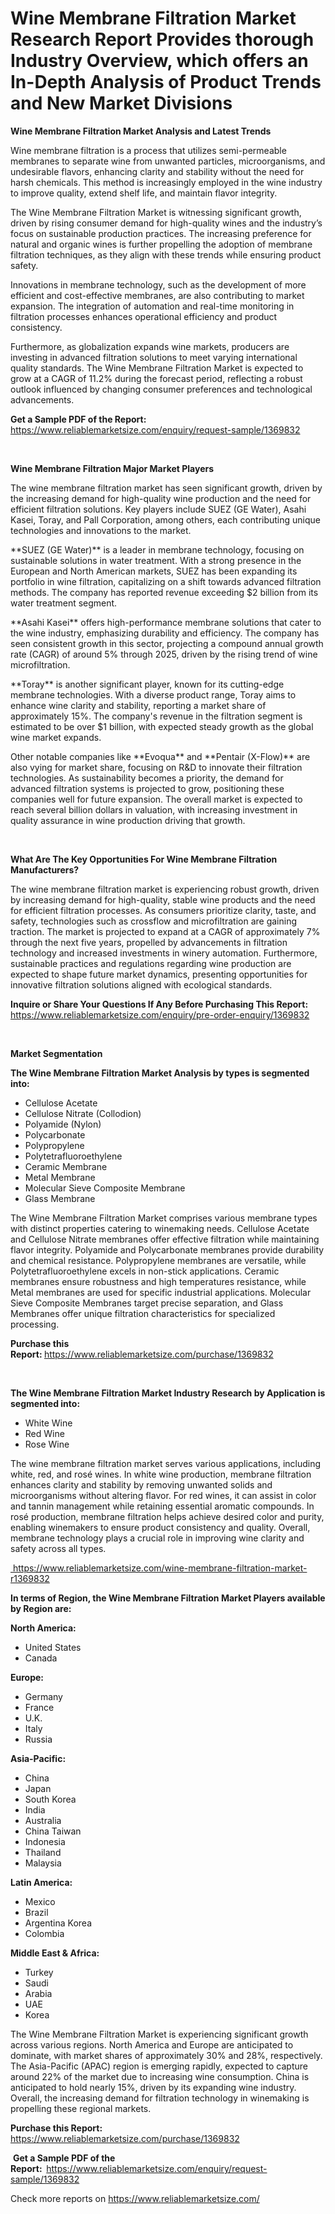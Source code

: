 <p><h1>Wine Membrane Filtration Market Research Report Provides thorough Industry Overview, which offers an In-Depth Analysis of Product Trends and New Market Divisions</h1></p><p><strong>Wine Membrane Filtration Market Analysis and Latest Trends</strong></p>
<p><p>Wine membrane filtration is a process that utilizes semi-permeable membranes to separate wine from unwanted particles, microorganisms, and undesirable flavors, enhancing clarity and stability without the need for harsh chemicals. This method is increasingly employed in the wine industry to improve quality, extend shelf life, and maintain flavor integrity.</p><p>The Wine Membrane Filtration Market is witnessing significant growth, driven by rising consumer demand for high-quality wines and the industry’s focus on sustainable production practices. The increasing preference for natural and organic wines is further propelling the adoption of membrane filtration techniques, as they align with these trends while ensuring product safety. </p><p>Innovations in membrane technology, such as the development of more efficient and cost-effective membranes, are also contributing to market expansion. The integration of automation and real-time monitoring in filtration processes enhances operational efficiency and product consistency. </p><p>Furthermore, as globalization expands wine markets, producers are investing in advanced filtration solutions to meet varying international quality standards. The Wine Membrane Filtration Market is expected to grow at a CAGR of 11.2% during the forecast period, reflecting a robust outlook influenced by changing consumer preferences and technological advancements.</p></p>
<p><strong>Get a Sample PDF of the Report:&nbsp;</strong> <a href="https://www.reliablemarketsize.com/enquiry/request-sample/1369832?utm_campaign=3099&utm_medium=2&utm_source=Github&utm_content=ia&utm_term=22032025&utm_id=wine-membrane-filtration">https://www.reliablemarketsize.com/enquiry/request-sample/1369832</a></p>
<p>&nbsp;</p>
<p><strong>Wine Membrane Filtration Major Market Players</strong></p>
<p><p>The wine membrane filtration market has seen significant growth, driven by the increasing demand for high-quality wine production and the need for efficient filtration solutions. Key players include SUEZ (GE Water), Asahi Kasei, Toray, and Pall Corporation, among others, each contributing unique technologies and innovations to the market.</p><p>**SUEZ (GE Water)** is a leader in membrane technology, focusing on sustainable solutions in water treatment. With a strong presence in the European and North American markets, SUEZ has been expanding its portfolio in wine filtration, capitalizing on a shift towards advanced filtration methods. The company has reported revenue exceeding $2 billion from its water treatment segment.</p><p>**Asahi Kasei** offers high-performance membrane solutions that cater to the wine industry, emphasizing durability and efficiency. The company has seen consistent growth in this sector, projecting a compound annual growth rate (CAGR) of around 5% through 2025, driven by the rising trend of wine microfiltration.</p><p>**Toray** is another significant player, known for its cutting-edge membrane technologies. With a diverse product range, Toray aims to enhance wine clarity and stability, reporting a market share of approximately 15%. The company's revenue in the filtration segment is estimated to be over $1 billion, with expected steady growth as the global wine market expands.</p><p>Other notable companies like **Evoqua** and **Pentair (X-Flow)** are also vying for market share, focusing on R&D to innovate their filtration technologies. As sustainability becomes a priority, the demand for advanced filtration systems is projected to grow, positioning these companies well for future expansion. The overall market is expected to reach several billion dollars in valuation, with increasing investment in quality assurance in wine production driving that growth.</p></p>
<p>&nbsp;</p>
<p><strong>What Are The Key Opportunities For Wine Membrane Filtration Manufacturers?</strong></p>
<p><p>The wine membrane filtration market is experiencing robust growth, driven by increasing demand for high-quality, stable wine products and the need for efficient filtration processes. As consumers prioritize clarity, taste, and safety, technologies such as crossflow and microfiltration are gaining traction. The market is projected to expand at a CAGR of approximately 7% through the next five years, propelled by advancements in filtration technology and increased investments in winery automation. Furthermore, sustainable practices and regulations regarding wine production are expected to shape future market dynamics, presenting opportunities for innovative filtration solutions aligned with ecological standards.</p></p>
<p><strong>Inquire or Share Your Questions If Any Before Purchasing This Report:</strong> <a href="https://www.reliablemarketsize.com/enquiry/pre-order-enquiry/1369832?utm_campaign=3099&utm_medium=2&utm_source=Github&utm_content=ia&utm_term=22032025&utm_id=wine-membrane-filtration">https://www.reliablemarketsize.com/enquiry/pre-order-enquiry/1369832</a></p>
<p>&nbsp;</p>
<p><strong>Market Segmentation</strong></p>
<p><strong>The Wine Membrane Filtration Market Analysis by types is segmented into:</strong></p>
<p><ul><li>Cellulose Acetate</li><li>Cellulose Nitrate (Collodion)</li><li>Polyamide (Nylon)</li><li>Polycarbonate</li><li>Polypropylene</li><li>Polytetrafluoroethylene</li><li>Ceramic Membrane</li><li>Metal Membrane</li><li>Molecular Sieve Composite Membrane</li><li>Glass Membrane</li></ul></p>
<p><p>The Wine Membrane Filtration Market comprises various membrane types with distinct properties catering to winemaking needs. Cellulose Acetate and Cellulose Nitrate membranes offer effective filtration while maintaining flavor integrity. Polyamide and Polycarbonate membranes provide durability and chemical resistance. Polypropylene membranes are versatile, while Polytetrafluoroethylene excels in non-stick applications. Ceramic membranes ensure robustness and high temperatures resistance, while Metal membranes are used for specific industrial applications. Molecular Sieve Composite Membranes target precise separation, and Glass Membranes offer unique filtration characteristics for specialized processing.</p></p>
<p><strong>Purchase this Report:&nbsp;</strong><a href="https://www.reliablemarketsize.com/purchase/1369832?utm_campaign=3099&utm_medium=2&utm_source=Github&utm_content=ia&utm_term=22032025&utm_id=wine-membrane-filtration">https://www.reliablemarketsize.com/purchase/1369832</a></p>
<p>&nbsp;</p>
<p><strong>The Wine Membrane Filtration Market Industry Research by Application is segmented into:</strong></p>
<p><ul><li>White Wine</li><li>Red Wine</li><li>Rose Wine</li></ul></p>
<p><p>The wine membrane filtration market serves various applications, including white, red, and rosé wines. In white wine production, membrane filtration enhances clarity and stability by removing unwanted solids and microorganisms without altering flavor. For red wines, it can assist in color and tannin management while retaining essential aromatic compounds. In rosé production, membrane filtration helps achieve desired color and purity, enabling winemakers to ensure product consistency and quality. Overall, membrane technology plays a crucial role in improving wine clarity and safety across all types.</p></p>
<p><a href="https://www.reliablemarketsize.com/wine-membrane-filtration-market-r1369832?utm_campaign=3099&utm_medium=2&utm_source=Github&utm_content=ia&utm_term=22032025&utm_id=wine-membrane-filtration">&nbsp;https://www.reliablemarketsize.com/wine-membrane-filtration-market-r1369832</a></p>
<p><strong>In terms of Region, the Wine Membrane Filtration Market Players available by Region are:</strong></p>
<p>
    <p> <strong> North America: </strong>
        <ul>
            <li>United States</li>
            <li>Canada</li>
        </ul>
        </p> 
    <p> <strong> Europe: </strong>
        <ul>
            <li>Germany</li>
            <li>France</li>
            <li>U.K.</li>
            <li>Italy</li>
            <li>Russia</li>
        </ul>
        </p> 
    <p> <strong> Asia-Pacific: </strong>
        <ul>
            <li>China</li>
            <li>Japan</li>
            <li>South Korea</li>
            <li>India</li>
            <li>Australia</li>
            <li>China Taiwan</li>
            <li>Indonesia</li>
            <li>Thailand</li>
            <li>Malaysia</li>
        </ul>
        </p> 
    <p> <strong> Latin America: </strong>
        <ul>
            <li>Mexico</li>
            <li>Brazil</li>
            <li>Argentina Korea</li>
            <li>Colombia</li>
        </ul>
        </p> 
    <p> <strong> Middle East & Africa: </strong>
        <ul>
            <li>Turkey</li>
            <li>Saudi</li>
            <li>Arabia</li>
            <li>UAE</li>
            <li>Korea</li>
        </ul>
    </p>
    </p>
<p><p>The Wine Membrane Filtration Market is experiencing significant growth across various regions. North America and Europe are anticipated to dominate, with market shares of approximately 30% and 28%, respectively. The Asia-Pacific (APAC) region is emerging rapidly, expected to capture around 22% of the market due to increasing wine consumption. China is anticipated to hold nearly 15%, driven by its expanding wine industry. Overall, the increasing demand for filtration technology in winemaking is propelling these regional markets.</p></p>
<p><strong>Purchase this Report: </strong><a href="https://www.reliablemarketsize.com/purchase/1369832?utm_campaign=3099&utm_medium=2&utm_source=Github&utm_content=ia&utm_term=22032025&utm_id=wine-membrane-filtration">https://www.reliablemarketsize.com/purchase/1369832</a></p>
<p>&nbsp;<strong>Get a Sample PDF of the Report:&nbsp;&nbsp;</strong><a href="https://www.reliablemarketsize.com/enquiry/request-sample/1369832?utm_campaign=3099&utm_medium=2&utm_source=Github&utm_content=ia&utm_term=22032025&utm_id=wine-membrane-filtration">https://www.reliablemarketsize.com/enquiry/request-sample/1369832</a></p>
<p><strong></strong></p>
<p>Check more reports on <a href="https://www.reliablemarketsize.com/?utm_campaign=3099&utm_medium=2&utm_source=Github&utm_content=ia&utm_term=22032025&utm_id=wine-membrane-filtration">https://www.reliablemarketsize.com/</a></p>